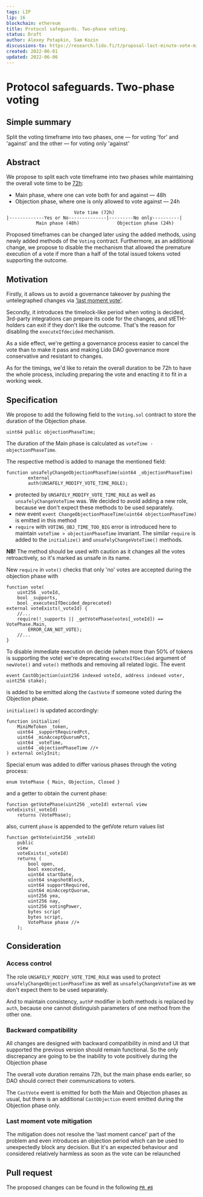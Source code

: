 ```yaml
---
tags: LIP
lip: 16
blockchain: ethereum
title: Protocol safeguards. Two-phase voting.
status: Draft
author: Alexey Potapkin, Sam Kozin
discussions-to: https://research.lido.fi/t/proposal-last-minute-vote-mitigation/2162/14
created: 2022-06-01
updated: 2022-06-06
---
```


# Protocol safeguards. Two-phase voting

## Simple summary

Split the voting timeframe into two phases, one — for voting 'for' and 'against'
and the other — for voting only 'against'

## Abstract

We propose to split each vote timeframe into two phases while maintaining 
the overall vote time to be [72h](
https://github.com/lidofinance/lido-improvement-proposals/blob/develop/LIPS/lip-4.md):

- Main phase, where one can vote both for and against — 48h
- Objection phase, where one is only allowed to vote against — 24h

```
                         Vote time (72h)
|-------------Yes or No--------------|---------No only----------|
           Main phase (48h)              Objection phase (24h)
```

Proposed timeframes can be changed later using the added methods, using newly 
added methods of the `Voting` contract.
Furthermore, as an additional change, we propose to disable the mechanism that 
allowed the premature execution of a vote if more than a half of the total 
issued tokens voted supporting the outcome.  

## Motivation

Firstly, it allows us to avoid a governance takeover by pushing 
the untelegraphed changes via ['last moment vote'](https://hackmd.io/BlfaMs30TVeK8OyU6OI-1A). 

Secondly, it introduces the timelock-like period when voting is decided,  
3rd-party integrations can prepare its code for the changes, and stETH-holders
can exit if they don't like the outcome. That's the reason for disabling the 
`executeIfdecided` mechanism.

As a side effect, we're getting a governance process easier to cancel the vote 
than to make it pass and making Lido DAO governance more conservative and 
resistant to changes. 

As for the timings, we'd like to retain the overall duration to be 72h to have
the whole process, including preparing the vote and enacting it to fit in 
a working week.

## Specification

We propose to add the following field to the `Voting.sol` contract to store 
the duration of the Objection phase. 

```solidity
uint64 public objectionPhaseTime;
```
The duration of the Main phase is calculated as `voteTime - objectionPhaseTime`.

The respective method is added to manage the mentioned field:

```solidity
function unsafelyChangeObjectionPhaseTime(uint64 _objectionPhaseTime)
        external
        auth(UNSAFELY_MODIFY_VOTE_TIME_ROLE);
```
- protected by `UNSAFELY_MODIFY_VOTE_TIME_ROLE` as well as
`unsafelyChangeVoteTime` was. We decided to avoid adding a new role, because we 
don't expect these methods to be used separately.
- new event `event ChangeObjectionPhaseTime(uint64 objectionPhaseTime)`
is emitted in this method
- `require` with `VOTING_OBJ_TIME_TOO_BIG` error is introduced here to maintain
`voteTime > objectionPhaseTime` invariant. The similar `require` is added to 
the `initialize()` and `unsafelyChangeVoteTime()` methods.

__NB!__ The method should be used with caution as it changes all the votes 
retroactively, so it's marked as unsafe in its name.

New `require` in `vote()` checks that only 'no' votes are accepted during the 
objection phase with 

```solidity
function vote(
    uint256 _voteId, 
    bool _supports, 
    bool _executesIfDecided_deprecated)
external voteExists(_voteId) {
    //...
    require(!_supports || _getVotePhase(votes[_voteId]) == VotePhase.Main, 
        ERROR_CAN_NOT_VOTE);
    //...
}
```
To disable immediate execution on decide (when more than 50% of tokens is 
supporting the vote) we're deprecating `executeIfDecided` argument of 
`newVote()` and `vote()` methods and removing all related logic. The event
```solidity
event CastObjection(uint256 indexed voteId, address indexed voter, uint256 stake);
```
is added to be emitted along the `CastVote` if someone voted during 
the Objection phase.

`initialize()` is updated accordingly:
```solidity
function initialize(
    MiniMeToken _token, 
    uint64 _supportRequiredPct, 
    uint64 _minAcceptQuorumPct, 
    uint64 _voteTime, 
    uint64 _objectionPhaseTime //+
) external onlyInit;
```

Special enum was added to differ various phases through the voting process:
```solidity
enum VotePhase { Main, Objection, Closed }
```
and a getter to obtain the current phase: 
```solidity
function getVotePhase(uint256 _voteId) external view voteExists(_voteId) 
    returns (VotePhase);
```
also, current `phase` is appended to the getVote return values list

```solidity
function getVote(uint256 _voteId)
    public
    view
    voteExists(_voteId)
    returns (
        bool open,
        bool executed,
        uint64 startDate,
        uint64 snapshotBlock,
        uint64 supportRequired,
        uint64 minAcceptQuorum,
        uint256 yea,
        uint256 nay,
        uint256 votingPower,
        bytes script
        bytes script,
        VotePhase phase //+
    );
```

## Consideration

### Access control

The role `UNSAFELY_MODIFY_VOTE_TIME_ROLE` was used to protect 
`unsafelyChangeObjectionPhaseTime` as well as `unsafelyChangeVoteTime` as we 
don't expect them to be used separately. 

And to maintain consistency, `authP` modifier in both methods is replaced by 
`auth`, because one cannot distinguish parameters of one method from the other 
one.
 
### Backward compatibility

All changes are designed with backward compatibility in mind and UI that 
supported the previous version should remain functional. So the only discrepancy
are going to be the inability to vote positively during the Objection phase

The overall vote duration remains 72h, but the main phase ends earlier, so DAO
should correct their communications to voters.

The `CastVote` event is emitted for both the Main and Objection phases as usual,
but there is an additional `CastObjection` event emitted during the Objection 
phase only.

### Last moment vote mitigation

The mitigation does not resolve the 'last moment cancel' part of the problem and
even introduces an objection period which can be used to unexpectedly block any
decision. But it's an expected behaviour and considered relatively harmless 
as soon as the vote can be relaunched

## Pull request

The proposed changes can be found in the following [`PR #8`](
https://github.com/lidofinance/aragon-apps/pull/8)


